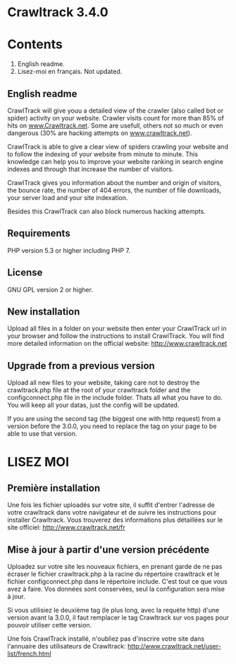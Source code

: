 Crawltrack 3.4.0
================

Contents
========
1. English readme.
2. Lisez-moi en français. Not updated.


English readme
--------------
CrawlTrack will give youu a detailed view of the crawler (also called bot or spider)
activity on your website.
Crawler visits count for more than 85% of hits on www.Crawltrack.net. Some are usefull,
others not so much or even dangerous (30% are hacking attempts on www.crawltrack.net).

CrawlTrack is able to give a clear view of spiders crawling your website and to follow
the indexing of your website from minute to minute.
This knowledge can help you to improve your website ranking in search engine indexes
and through that increase the number of visitors.

CrawlTrack gives you information about the number and origin of visitors, the bounce rate,
the number of 404 errors, the number of file downloads, your server load and your site
indexation.

Besides this CrawlTrack can also block numerous hacking attempts.


Requirements
------------
PHP version 5.3 or higher including PHP 7.

License
-------
GNU GPL version 2 or higher.

New installation
----------------
Upload all files in a folder on your website then enter your CrawlTrack url in your
browser and follow the instructions to install CrawlTrack.
You will find more detailed information on the official website: http://www.crawltrack.net

Upgrade from a previous version
-------------------------------
Upload all new files to your website, taking care not to destroy the crawltrack.php file at the root
of your crawltrack folder and the configconnect.php file in the include folder.
Thats all what you have to do. You will keep all your datas, just the config will be updated.

If you are using the second tag (the biggest one with http request) from a version before the 3.0.0,
you need to replace the tag on your page to be able to use that version.



LISEZ MOI
=========

Première installation
---------------------
Une fois les fichier uploadés sur votre site, il suffit d'entrer l'adresse de votre crawltrack
dans votre navigateur et de suivre les instructions pour installer Crawltrack.
Vous trouverez des informations plus détaillées sur le site officiel: http://www.crawltrack.net/fr

Mise à jour à partir d'une version précédente
---------------------------------------------
Uploadez sur votre site les nouveaux fichiers, en prenant garde de ne pas écraser le fichier crawltrack.php à la racine
du répertoire crawltrack et le fichier configconnect.php dans le répertoire include.
C'est tout ce que vous avez à faire. Vos données sont conservées, seul la configuration sera mise à jour.

Si vous utilisiez le deuxième tag (le plus long, avec la requète http) d'une version avant la 3.0.0, il faut remplacer
le tag Crawltrack sur vos pages pour pouvoir utiliser cette version.

Une fois CrawlTrack installé, n'oubliez pas d'inscrire votre site dans l'annuaire des utilisateurs de Crawltrack:
http://www.crawltrack.net/user-list/french.html
